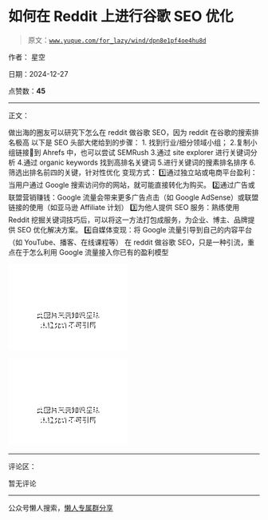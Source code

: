 # 如何在 Reddit 上进行谷歌 SEO 优化

> 原文：[`www.yuque.com/for_lazy/wind/dpn8e1pf4oe4hu8d`](https://www.yuque.com/for_lazy/wind/dpn8e1pf4oe4hu8d)

作者： 星空

日期：2024-12-27

点赞数：**45**

* * *

正文：

做出海的圈友可以研究下怎么在 reddit 做谷歌 SEO，因为 reddit 在谷歌的搜索排名极高 以下是 SEO 头部大佬给到的步骤： 1. 找到行业/细分领域小组； 2.复制小组链接🔗到 Ahrefs 中，也可以尝试 SEMRush 3.通过 site explorer 进行关键词分析
4.通过 organic keywords 找到高排名关键词 5.进行关键词的搜素排名排序 6.筛选出排名前四的关键，针对性优化 变现方式： 1️⃣通过独立站或电商平台盈利：当用户通过 Google 搜索访问你的网站，就可能直接转化为购买。 2️⃣通过广告或联盟营销赚钱：Google 流量会带来更多广告点击（如 Google AdSense）或联盟链接的使用（如亚马逊 Affiliate 计划） 3️⃣为他人提供 SEO 服务：熟练使用 Reddit 挖掘关键词技巧后，可以将这一方法打包成服务，为企业、博主、品牌提供 SEO 优化解决方案。 4️⃣自媒体变现：将 Google 流量引导到自己的内容平台（如 YouTube、播客、在线课程等）
在 reddit 做谷歌 SEO，只是一种引流，重点在于怎么利用 Google 流量接入你已有的盈利模型

![](img/370645d85fa383fccf8ce5d761379fb9.png "None")

![](img/47f122c4810da43c8cc13e4e458e883c.png "None")

* * *

评论区：

暂无评论

* * *

公众号懒人搜索，[懒人专属群分享](https://lazybook.fun/#/blog/group)
